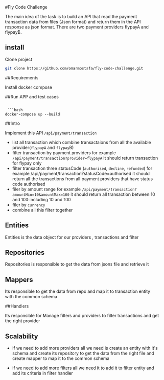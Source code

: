 #Fly Code Challenge

The main idea of the task is to build an API that read the payment transaction data from files (Json format) and return them in the API response as json format. There are two payment providers flypayA and flypayB.

## install 
Clone project 

```bash
git clone https://github.com/omarmostafa/fly-code-challenge.git
``` 

##Requirements

Install docker compose 

 ##Run APP and test cases
```

 ```bash
docker-compose up --build
 ``` 
 
 ##Intro
 
 Implement this API `/api/payment/transaction `
 -  list all transaction which combine transactaions from all the available provider(`flypayA` and `flypay`B)
 -  filter transaction by payment providers for example `/api/payment/transaction?provider=flypayA` it should return transaction for flypay only
 -  filter transaction three statusCode (`authorised`, `decline`, `refunded`) for example /api/payment/transaction?statusCode=authorised it should return all the transactions from all payment providers that have status code authorised
 -  filer by amount range for example `/api/payment/transaction?amountMin=10&amountMax=100` it should return all transaction between 10 and 100 including 10 and 100
 -  filer by `currency` 
 -  combine all this filter together 

 
 ## Entities 
 
 Entities is the data object for our providers , transactions and filter
 
 ## Repositories 
 
 Repositories is responsible to get the data from jsons file and retrieve it 
 
 ## Mappers
 
 Its responsible to get the data from repo and map it to transaction entity with the common schema
 

##Handlers

Its responsible for Manage filters and providers to filter transactions and get the right provider

## Scalability
- if we need to add more providers all we need is create an entity with it's schema and create its repository to get the data from the right file and create mapper to map it to the common schema

- if we need to add more filters all we need it to add it to filter entity and add its criteria in filter handler